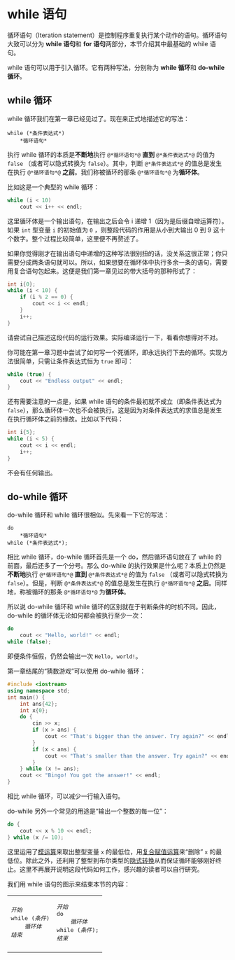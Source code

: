 # while 语句

循环语句（Iteration statement）是控制程序重复执行某个动作的语句。循环语句大致可以分为 **while 语句**和 **for 语句**两部分，本节介绍其中最基础的 while 语句。

while 语句可以用于引入循环。它有两种写法，分别称为 **while 循环**和 **do-while 循环**。

## while 循环

while 循环我们在第一章已经见过了。现在来正式地描述它的写法：
```sdsc
while (*条件表达式*)
    *循环语句*
```
执行 while 循环的本质是**不断地**执行 `@*循环语句*@` **直到** `@*条件表达式*@` 的值为 `false` （或者可以隐式转换为 `false`）。其中，判断 `@*条件表达式*@` 的值总是发生在执行 `@*循环语句*@` **之前**。我们称被循环的那条 `@*循环语句*@` 为**循环体**。

比如这是一个典型的 while 循环：
```cpp
while (i < 10)
    cout << i++ << endl;
```
这里循环体是一个输出语句，在输出之后会令 i 递增 1（因为是后缀自增运算符）。如果 `int` 型变量 `i` 的初始值为 `0` ，则整段代码的作用是从小到大输出 0 到 9 这十个数字。整个过程比较简单，这里便不再赘述了。

如果你觉得刚才在输出语句中递增的这种写法很别扭的话，没关系这很正常；你只需要分成两条语句就可以。所以，如果想要在循环体中执行多余一条的语句，需要用复合语句包起来。这便是我们第一章见过的带大括号的那种形式了：

```cpp
int i{0};
while (i < 10) {
    if (i % 2 == 0) {
        cout << i << endl;
    }
    i++;
}
```
请尝试自己描述这段代码的运行效果。实际编译运行一下，看看你想得对不对。

你可能在第一章习题中尝试了如何写一个死循环，即永远执行下去的循环。实现方法很简单，只需让条件表达式恒为 `true` 即可：
```cpp
while (true) {
    cout << "Endless output" << endl;
}
```

还有需要注意的一点是，如果 while 语句的条件最初就不成立（即条件表达式为 `false`），那么循环体一次也不会被执行。这是因为对条件表达式的求值总是发生在执行循环体之前的缘故。比如以下代码：
```cpp
int i{5};
while (i < 5) {
    cout << i << endl;
    i++;
}
```
不会有任何输出。

## do-while 循环

do-while 循环和 while 循环很相似。先来看一下它的写法：

```sdsc
do
    *循环语句*
while (*条件表达式*);
```

相比 while 循环，do-while 循环首先是一个 do，然后循环语句放在了 while 的前面，最后还多了一个分号。那么 do-while 的执行效果是什么呢？本质上仍然是**不断地**执行 `@*循环语句*@` **直到** `@*条件表达式*@` 的值为 `false` （或者可以隐式转换为 `false`）。但是，判断 `@*条件表达式*@` 的值总是发生在执行 `@*循环语句*@` **之后**。同样地，称被循环的那条 `@*循环语句*@` 为**循环体**。

所以说 do-while 循环和 while 循环的区别就在于判断条件的时机不同。因此，do-while 的循环体无论如何都会被执行至少一次：
```cpp
do
    cout << "Hello, world!" << endl;
while (false);
```
即便条件恒假，仍然会输出一次 `Hello, world!`。

第一章结尾的“猜数游戏”可以使用 do-while 循环：
```CPP
#include <iostream>
using namespace std;
int main() {
    int ans{42};
    int x{0};
    do {
        cin >> x;
        if (x > ans) {
            cout << "That's bigger than the answer. Try again?" << endl;
        }
        if (x < ans) {
            cout << "That's smaller than the answer. Try again?" << endl;
        }
    } while (x != ans);
    cout << "Bingo! You got the answer!" << endl;
}
```
相比 while 循环，可以减少一行输入语句。

do-while 另外一个常见的用途是“输出一个整数的每一位”：
```cpp
do {
    cout << x % 10 << endl;
} while (x /= 10);
```
这里运用了[模运算](/ch02/part2/arithmetic_operator.md)来取出整型变量 `x` 的最低位，用[复合赋值运算](/ch02/part2/assignment_operator.md#复合赋值运算符)来“删除” `x` 的最低位。除此之外，还利用了整型到布尔类型的[隐式转换](/ch02/part2/implicit_conversion.md#布尔类型与其它算术类型之间的转换)从而保证循环能够刚好终止。这里不再展开说明这段代码如何工作，感兴趣的读者可以自行研究。

我们用 while 语句的图示来结束本节的内容：

<table id="whileTable">
<tr>
    <td>
    <pre class="table-code sdsc">
<em>开始</em>
while (<em>条件</em>)
    <em>循环体</em>
<em>结束</em>
</pre>
    </td>
    <td>
    <pre class="table-code sdsc">
<em>开始</em>
do
    <em>循环体</em>
while (<em>条件</em>);
<em>结束</em>
</pre>
    </td>
</tr>
<tr>
    <td>
        <div id="while"></div>
    </td>
    <td>
        <div id="do"></div>
    </td>
</tr>
</table>
<script>
flowchart.parse('st=>start: 开始\n\
e=>end: 结束\n\
bd=>operation: 循环体\n\
cond=>condition: 条件\n成立？\n\
\n\
st->cond\n\
cond(yes)->bd\n\
bd->cond\n\
cond(no)->e').drawSVG('while',{
    'yes-text':'是',
    'no-text':'否'
});
flowchart.parse('st=>start: 开始\n\
e=>end: 结束\n\
bd=>operation: 循环体\n\
cond=>condition: 条件\n成立？\n\
\n\
st->bd\n\
cond(yes)->bd\n\
bd->cond\n\
cond(no)->e').drawSVG('do',{
    'yes-text':'是',
    'no-text':'否'
});
</script>
